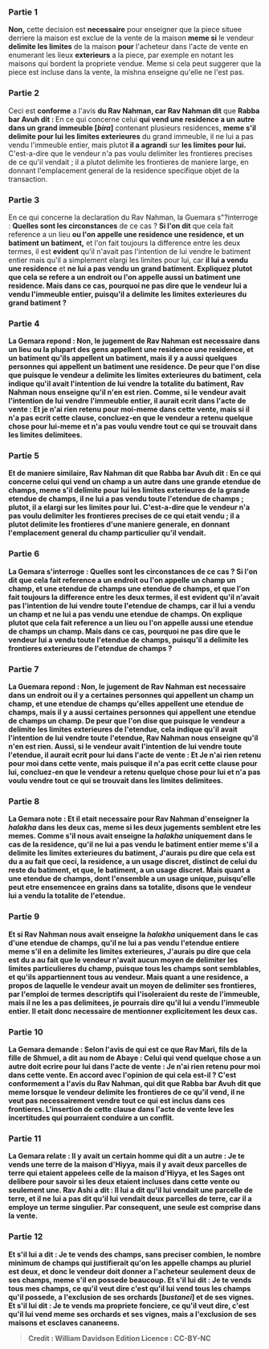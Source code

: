 
### Partie 1
<b>Non,</b> cette decision est <b>necessaire</b> pour enseigner que la piece situee derriere la maison est exclue de la vente de la maison <b>meme si</b> le vendeur <b>delimite les limites</b> de la maison <b>pour</b> l'acheteur dans l'acte de vente en enumerant les lieux <b>exterieurs</b> a la piece, par exemple en notant les maisons qui bordent la propriete vendue. Meme si cela peut suggerer que la piece est incluse dans la vente, la mishna enseigne qu'elle ne l'est pas.

### Partie 2
Ceci est <b>conforme</b> a l'avis <b>du Rav Nahman, car Rav Nahman dit</b> que <b>Rabba bar Avuh dit : </b> En ce qui concerne celui <b>qui vend une residence a un autre dans un grand immeuble [<i>bira</i>]</b> contenant plusieurs residences, <b>meme s'il delimite pour lui les limites exterieures</b> du grand immeuble, il ne lui a pas vendu l'immeuble entier, mais plutot <b>il a agrandi</b> sur <b>les limites pour lui. </b> C'est-a-dire que le vendeur n'a pas voulu delimiter les frontieres precises de ce qu'il vendait ; il a plutot delimite les frontieres de maniere large, en donnant l'emplacement general de la residence specifique objet de la transaction.

### Partie 3
En ce qui concerne la declaration du Rav Nahman, la Guemara s"?interroge : <b>Quelles sont les circonstances</b> de ce cas ? <b>Si l'on dit</b> que cela fait reference a un lieu <b>ou l'on appelle une residence une residence, et un batiment un batiment,</b> et l'on fait toujours la difference entre les deux termes, il est <b>evident</b> qu'il n'avait pas l'intention de lui vendre le batiment entier mais qu'il a simplement elargi les limites pour lui, car <b>il lui a vendu une residence</b> et <b>ne lui a pas vendu un grand batiment. Expliquez plutot que cela se refere a un endroit <b>ou l'on appelle aussi un batiment une residence.</b> Mais dans ce cas, pourquoi ne pas dire que le vendeur lui a <b>vendu l'immeuble entier</b>, puisqu'il a delimite les limites exterieures du grand batiment ?

### Partie 4
La Gemara repond : <b>Non,</b> le jugement de Rav Nahman est <b>necessaire</b> dans un lieu <b>ou la plupart des gens <b>appellent une residence une residence,</b> et <b>un batiment</b> qu'ils appellent <b>un batiment, mais il y a aussi</b> quelques personnes <b>qui appellent un batiment une residence. De peur que l'on dise</b> que puisque le vendeur a delimite les limites exterieures du batiment, cela indique qu'il avait l'intention de lui <b>vendre la totalite</b> du batiment, Rav Nahman <b>nous enseigne</b> qu'il n'en est rien. <b>Comme,</b> si le vendeur avait l'intention de lui vendre l'immeuble entier, <b>il aurait ecrit</b> dans l'acte de vente : <b>Et je n'ai rien retenu</b> pour moi-meme <b>dans cette vente, mais</b> si <b>il n'a pas ecrit</b> cette clause, <b>concluez-en</b> que le vendeur <b>a retenu</b> quelque chose pour lui-meme et n'a pas voulu vendre tout ce qui se trouvait dans les limites delimitees.

### Partie 5
<b>Et</b> de maniere similaire, <b>Rav Nahman dit</b> que <b>Rabba bar Avuh dit :</b> En ce qui concerne celui <b>qui vend un champ a un autre dans une grande etendue de champs, meme s'il delimite pour lui les limites exterieures</b> de la grande etendue de champs, il ne lui a pas vendu toute l'etendue de champs ; plutot, <b>il a elargi</b> sur <b>les limites pour lui. </b> C'est-a-dire que le vendeur n'a pas voulu delimiter les frontieres precises de ce qui etait vendu ; il a plutot delimite les frontieres d'une maniere generale, en donnant l'emplacement general du champ particulier qu'il vendait.

### Partie 6
La Gemara s'interroge : <b>Quelles sont les circonstances</b> de ce cas ? <b>Si l'on dit</b> que cela fait reference a un endroit <b>ou l'on appelle un champ un champ, et une etendue de champs une etendue de champs,</b> et que l'on fait toujours la difference entre les deux termes, il est <b>evident</b> qu'il n'avait pas l'intention de lui vendre toute l'etendue de champs, car <b>il lui a vendu un champ</b> et <b>ne lui a pas vendu une etendue de champs. On explique plutot que cela fait reference a un lieu <b>ou l'on appelle aussi une etendue de champs un champ.</b> Mais dans ce cas, pourquoi ne pas dire que le vendeur <b>lui a vendu toute</b> l'etendue de champs, puisqu'il a delimite les frontieres exterieures de l'etendue de champs ?

### Partie 7
La Guemara repond : <b>Non,</b> le jugement de Rav Nahman est <b>necessaire</b> dans un endroit <b>ou il y a</b> certaines personnes <b>qui appellent un champ un champ, et une etendue de champs</b> qu'elles appellent <b>une etendue de champs, mais il y a aussi</b> certaines personnes <b>qui appellent une etendue de champs un champ. De peur que l'on dise</b> que puisque le vendeur a delimite les limites exterieures de l'etendue, cela indique qu'il avait l'intention de lui <b>vendre toute</b> l'etendue, Rav Nahman <b>nous enseigne</b> qu'il n'en est rien. <b>Aussi,</b> si le vendeur avait l'intention de lui vendre toute l'etendue, <b>il aurait ecrit pour lui</b> dans l'acte de vente : Et <b>Je n'ai rien retenu pour moi dans cette vente, mais</b> puisque <b>il n'a pas ecrit</b> cette clause <b>pour lui, concluez-en</b> que le vendeur <b>a retenu</b> quelque chose pour lui et n'a pas voulu vendre tout ce qui se trouvait dans les limites delimitees.

### Partie 8
La Gemara note : <b>Et</b> il etait <b>necessaire</b> pour Rav Nahman d'enseigner la <i>halakha</i> dans les deux cas, meme si les deux jugements semblent etre les memes. <b>Comme s'il nous avait enseigne</b> la <i>halakha</i> uniquement dans le cas de la <b>residence,</b> qu'il ne lui a pas vendu le batiment entier meme s'il a delimite les limites exterieures du batiment, J'aurais pu dire que cela est <b>du a</b> au fait <b>que ceci,</b> la residence, a <b>un usage discret,</b> distinct de celui du reste du batiment, <b>et que,</b> le batiment, a <b>un usage discret. Mais</b> quant a <b>une etendue de champs, dont l'ensemble a un usage unique,</b> puisqu'elle peut etre ensemencee en grains dans sa totalite, <b>disons</b> que le vendeur <b>lui a vendu la totalite</b> de l'etendue.

### Partie 9
<b>Et si</b> Rav Nahman <b>nous avait enseigne</b> la <i>halakha</i> uniquement dans le cas d'une <b>etendue de champs,</b> qu'il ne lui a pas vendu l'etendue entiere meme s'il en a delimite les limites exterieures, J'aurais pu dire que cela est <b>du a</b> au fait <b>que</b> le vendeur <b>n'avait aucun</b> moyen de <b>delimiter</b> les limites particulieres du champ, puisque tous les champs sont semblables, et qu'ils appartiennent tous au vendeur. <b>Mais</b> quant a <b>une residence, a propos de laquelle</b> le vendeur <b>avait</b> un moyen <b>de delimiter</b> ses frontieres, par l'emploi de termes descriptifs qui l'isoleraient du reste de l'immeuble, <b>mais il ne les a pas delimitees</b>, je pourrais dire qu'il lui a vendu l'immeuble entier</b>. Il etait donc <b>necessaire</b> de mentionner explicitement les deux cas.

### Partie 10
La Gemara demande : <b>Selon l'avis de qui</b> <b>est ce que Rav Mari, fils de la fille de Shmuel, a dit au nom de Abaye : Celui qui vend quelque chose a un autre doit ecrire pour lui</b> dans l'acte de vente : <b>Je n'ai rien retenu pour moi dans cette vente</b>. En accord avec l'opinion de qui</b> cela est-il ? C'est <b>conformement</b> a l'avis du <b>Rav Nahman,</b> qui dit que <b>Rabba bar Avuh dit</b> que meme lorsque le vendeur delimite les frontieres de ce qu'il vend, il ne veut pas necessairement vendre tout ce qui est inclus dans ces frontieres. L'insertion de cette clause dans l'acte de vente leve les incertitudes qui pourraient conduire a un conflit.

### Partie 11
La Gemara relate : Il y avait <b>un certain</b> homme <b>qui dit a un autre : Je te vends une terre de la maison d'Hiyya,</b> mais <b>il y avait deux</b> parcelles de <b>terre qui etaient appelees</b> celle <b>de la maison d'Hiyya,</b> et les Sages ont delibere pour savoir si les deux etaient incluses dans cette vente ou seulement une. <b>Rav Ashi a dit : Il lui a dit</b> qu'il lui vendait <b>une</b> parcelle de terre, et <b>il ne lui a pas dit</b> qu'il lui vendait <b>deux</b> parcelles de terre, car il a employe un terme singulier. Par consequent, une seule est comprise dans la vente.

### Partie 12
<b>Et s'il lui a dit :</b> Je te vends <b>des champs, sans preciser</b> combien, <b>le nombre minimum</b> de champs qui justifierait qu'on les appelle <b>champs</b> au pluriel est <b>deux,</b> et donc le vendeur doit donner a l'acheteur seulement deux de ses champs, meme s'il en possede beaucoup. <b>Et s'il lui dit :</b> Je te vends <b>tous</b> mes <b>champs,</b> ce qu'il veut dire c'est qu'il lui vend <b>tous les champs qu'il possede, a l'exclusion</b> de ses <b>orchards [<i>bustanei</i>] et de ses vignes. Et s'il lui dit :</b> Je te vends ma <b>propriete fonciere,</b> ce qu'il veut dire, c'est qu'il lui vend <b>meme</b> ses <b>orchards et ses vignes,</b> mais <b>a l'exclusion</b> de ses <b>maisons et</b> <b>esclaves cananeens.</b>

>Credit : William Davidson Edition
>Licence : CC-BY-NC